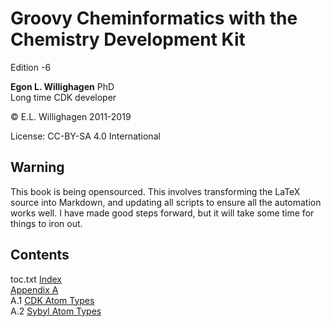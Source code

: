 # Groovy Cheminformatics with the Chemistry Development Kit

Edition <version/>-6

**Egon L. Willighagen** PhD<br />
Long time CDK developer

© E.L. Willighagen 2011-2019

License: CC-BY-SA 4.0 International

## Warning

This book is being opensourced. This involves transforming the LaTeX source into Markdown,
and updating all scripts to ensure all the automation works well. I have made good
steps forward, but it will take some time for things to iron out.

## Contents

<toc>toc.txt</toc>
[Index](indexList.i.md) <br />
[Appendix A](appatomtypes.i.md) <br />
A.1 [CDK Atom Types](appatomtypes.i.md#cdk-atom-types) <br />
A.2 [Sybyl Atom Types](appatomtypes.i.md#sybyl-atom-types) <br />
